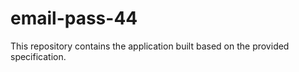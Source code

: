 # email-pass-44

This repository contains the application built based on the provided specification.